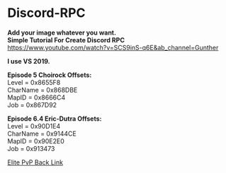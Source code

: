 # Discord-RPC
<b>Add your image whatever you want.</b><br>
<b>Simple Tutorial For Create Discord RPC</b><br>
https://www.youtube.com/watch?v=SCS9inS-q6E&ab_channel=Gunther

<b>I use VS 2019.</b>

<b>Episode 5 Choirock Offsets:</b><br>
Level = 0x8655F8<br>
CharName = 0x868DBE<br>
MapID = 0x8666C4<br>
Job = 0x867D92<br>

<b>Episode 6.4 Eric-Dutra Offsets:</b><br>
Level = 0x90D1E4<br>
CharName = 0x9144CE<br>
MapID = 0x90E2E0<br>
Job = 0x913473<br>


<a href="https://www.elitepvpers.com/forum/shaiya-pserver-guides-releases/4830584-release-discord-rpc.html">Elite PvP Back Link</a>
